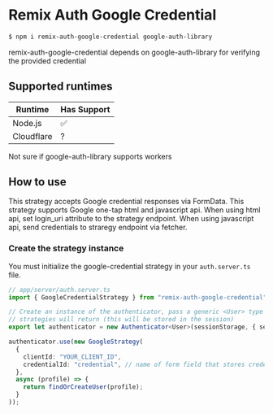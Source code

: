 # Remix Auth Google Credential
```bash
$ npm i remix-auth-google-credential google-auth-library
```

remix-auth-google-credential depends on google-auth-library for verifying the provided credential

## Supported runtimes

| Runtime    | Has Support |
| ---------- | ----------- |
| Node.js    | ✅          |
| Cloudflare | ?          |

Not sure if google-auth-library supports workers
## How to use

This strategy accepts Google credential responses via FormData. This strategy supports Google one-tap html and javascript api. When using html api, set login_uri attribute to the strategy endpoint. When using javascript api, send credentials to straregy endpoint via fetcher.

### Create the strategy instance
You must initialize the google-credential strategy in your `auth.server.ts` file.

```ts
// app/server/auth.server.ts
import { GoogleCredentialStrategy } from "remix-auth-google-credential";

// Create an instance of the authenticator, pass a generic <User> type which the
// strategies will return (this will be stored in the session)
export let authenticator = new Authenticator<User>(sessionStorage, { sessionErrorKey });

authenticator.use(new GoogleStrategy(
  {
    clientId: "YOUR_CLIENT_ID",
    credentialId: "credential", // name of form field that stores credential. Default: credential
  },
  async (profile) => {
    return findOrCreateUser(profile);
  }
));
```
